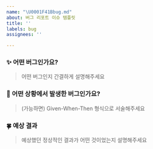 ```yaml
---
name: "\U0001F41Bbug.md"
about: 버그 리포트 이슈 템플릿
title: ''
labels: bug
assignees: ''

---
```


### ✨ 어떤 버그인가요?

> 어떤 버그인지 간결하게 설명해주세요

### 📌 어떤 상황에서 발생한 버그인가요?

> (가능하면) Given-When-Then 형식으로 서술해주세요

### 🍀 예상 결과

> 예상했던 정상적인 결과가 어떤 것이었는지 설명해주세요
